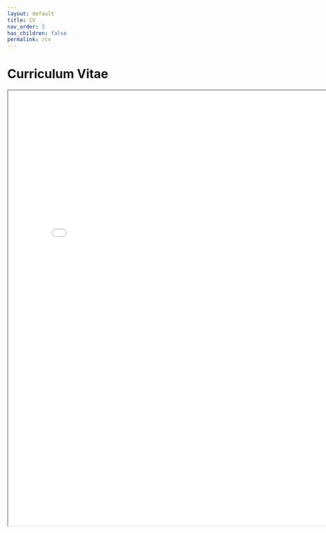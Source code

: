 ```yaml
---
layout: default
title: CV
nav_order: 3
has_children: false
permalink: /cv
---
```


# Curriculum Vitae

<html>
<iframe src="/assets/Fall_2023_Academic_CV.pdf" height="1000" width="800"></iframe>
</html>
